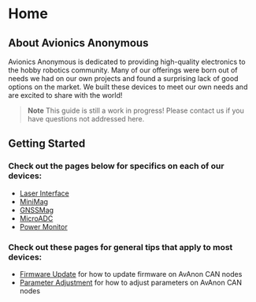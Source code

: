 # Home

## About Avionics Anonymous

Avionics Anonymous is dedicated to providing high-quality electronics to the hobby robotics community. Many of our offerings were born out of needs we had on our own projects and found a surprising lack of good options on the market. We built these devices to meet our own needs and are excited to share with the world!

> **Note** This guide is still a work in progress! Please contact us if you have questions not addressed here.

## Getting Started

### Check out the pages below for specifics on each of our devices:

* [Laser Interface](devices/laser_interface.md) 
* [MiniMag](devices/minimag.md)
* [GNSSMag](devices/gnssmag.md)
* [MicroADC](devices/microadc.md)
* [Power Monitor](devices/powermon.md)

### Check out these pages for general tips that apply to most devices:

* [Firmware Update](general/firmware_update.md) for how to update firmware on AvAnon CAN nodes
* [Parameter Adjustment](general/parameters.md) for how to adjust parameters on AvAnon CAN nodes

